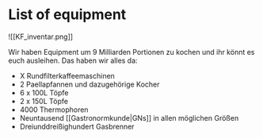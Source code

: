 # List of equipment

![[KF_inventar.png]]

Wir haben Equipment um 9 Milliarden Portionen zu kochen und ihr könnt es euch ausleihen. Das haben wir alles da:

* X Rundfilterkaffeemaschinen
* 2 Paellapfannen und dazugehörige Kocher
* 6 x 100L Töpfe
* 2 x 150L Töpfe
* 4000 Thermophoren
* Neuntausend [[Gastronormkunde|GNs]] in allen möglichen Größen
* Dreiunddreißighundert Gasbrenner

